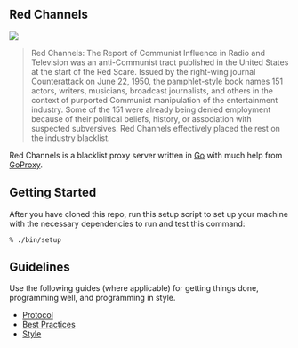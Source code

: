 Red Channels
---

![](https://upload.wikimedia.org/wikipedia/commons/8/84/RedChannelsCover.jpg)

> Red Channels: The Report of Communist Influence in Radio and Television was an anti-Communist tract published in the United States at the start of the Red Scare. Issued by the right-wing journal Counterattack on June 22, 1950, the pamphlet-style book names 151 actors, writers, musicians, broadcast journalists, and others in the context of purported Communist manipulation of the entertainment industry. Some of the 151 were already being denied employment because of their political beliefs, history, or association with suspected subversives. Red Channels effectively placed the rest on the industry blacklist.

Red Channels is a blacklist proxy server written in [Go](http://golang.org/) with much help from [GoProxy](https://github.com/elazarl/goproxy).

## Getting Started

After you have cloned this repo, run this setup script to set up your machine
with the necessary dependencies to run and test this command:

    % ./bin/setup

## Guidelines

Use the following guides (where applicable) for getting things done, programming well, and
programming in style.

* [Protocol](http://github.com/thoughtbot/guides/blob/master/protocol)
* [Best Practices](http://github.com/thoughtbot/guides/blob/master/best-practices)
* [Style](http://github.com/thoughtbot/guides/blob/master/style)
